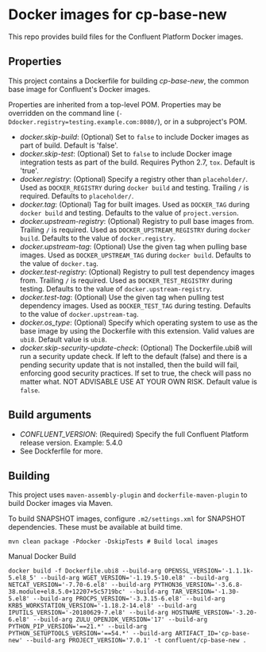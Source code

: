 # Docker images for cp-base-new

This repo provides build files for the Confluent Platform Docker images.


## Properties

This project contains a Dockerfile for building *cp-base-new*, the common base image for Confluent's Docker images.

Properties are inherited from a top-level POM. Properties may be overridden on the command line (`-Ddocker.registry=testing.example.com:8080/`), or in a subproject's POM.

- *docker.skip-build*: (Optional) Set to `false` to include Docker images as part of build. Default is 'false'.
- *docker.skip-test*: (Optional) Set to `false` to include Docker image integration tests as part of the build. Requires Python 2.7, `tox`. Default is 'true'.
- *docker.registry*: (Optional) Specify a registry other than `placeholder/`. Used as `DOCKER_REGISTRY` during `docker build` and testing. Trailing `/` is required. Defaults to `placeholder/`.
- *docker.tag*: (Optional) Tag for built images. Used as `DOCKER_TAG` during `docker build` and testing. Defaults to the value of `project.version`.
- *docker.upstream-registry*: (Optional) Registry to pull base images from. Trailing `/` is required. Used as `DOCKER_UPSTREAM_REGISTRY` during `docker build`. Defaults to the value of `docker.registry`.
- *docker.upstream-tag*: (Optional) Use the given tag when pulling base images. Used as `DOCKER_UPSTREAM_TAG` during `docker build`. Defaults to the value of `docker.tag`.
- *docker.test-registry*: (Optional) Registry to pull test dependency images from. Trailing `/` is required. Used as `DOCKER_TEST_REGISTRY` during testing. Defaults to the value of `docker.upstream-registry`.
- *docker.test-tag*: (Optional) Use the given tag when pulling test dependency images. Used as `DOCKER_TEST_TAG` during testing. Defaults to the value of `docker.upstream-tag`.
- *docker.os_type*: (Optional) Specify which operating system to use as the base image by using the Dockerfile with this extension. Valid values are `ubi8`. Default value is `ubi8`.
- *docker.skip-security-update-check*: (Optional) The Dockerfile.ubi8 will run a security update check. If left to the default (false) and there is a pending security update that is not installed, then the build will fail, enforcing good security practices. If set to true, the check will pass no matter what. NOT ADVISABLE USE AT YOUR OWN RISK. Default value is `false`.

## Build arguments

- *CONFLUENT_VERSION*: (Required) Specify the full Confluent Platform release version. Example: 5.4.0
- See Dockferfile for more.


## Building

This project uses `maven-assembly-plugin` and `dockerfile-maven-plugin` to build Docker images via Maven.

To build SNAPSHOT images, configure `.m2/settings.xml` for SNAPSHOT dependencies. These must be available at build time.

```
mvn clean package -Pdocker -DskipTests # Build local images
```


Manual Docker Build
```
docker build -f Dockerfile.ubi8 --build-arg OPENSSL_VERSION='-1.1.1k-5.el8_5' --build-arg WGET_VERSION='-1.19.5-10.el8' --build-arg NETCAT_VERSION='-7.70-6.el8' --build-arg PYTHON36_VERSION='-3.6.8-38.module+el8.5.0+12207+5c5719bc' --build-arg TAR_VERSION='-1.30-5.el8' --build-arg PROCPS_VERSION='-3.3.15-6.el8' --build-arg KRB5_WORKSTATION_VERSION='-1.18.2-14.el8' --build-arg IPUTILS_VERSION='-20180629-7.el8' --build-arg HOSTNAME_VERSION='-3.20-6.el8' --build-arg ZULU_OPENJDK_VERSION='17' --build-arg PYTHON_PIP_VERSION='==21.*' --build-arg PYTHON_SETUPTOOLS_VERSION='==54.*' --build-arg ARTIFACT_ID='cp-base-new' --build-arg PROJECT_VERSION='7.0.1' -t confluent/cp-base-new .

```